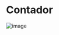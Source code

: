 # Contador

![image](https://user-images.githubusercontent.com/23039598/176793738-316b4f73-20f8-444e-8b67-8b9a7aa0c4dc.png)
